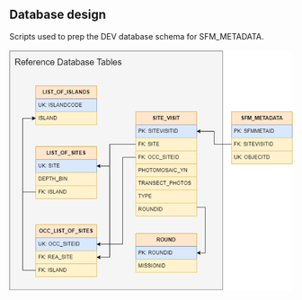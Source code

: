 ## Database design

Scripts used to prep the DEV database schema for SFM_METADATA.
<br>
<br>
![sfm-meta-data-model](sfm_metadata_model.png)
